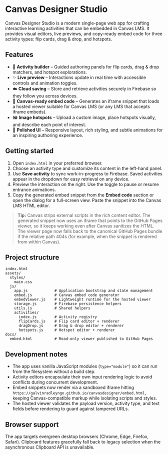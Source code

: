 # Canvas Designer Studio

Canvas Designer Studio is a modern single-page web app for crafting interactive learning activities that can be embedded in Canvas LMS. It provides visual editors, live previews, and copy-ready embed code for three activity types: flip cards, drag & drop, and hotspots.

## Features

- 🎯 **Activity builder** – Guided authoring panels for flip cards, drag & drop matchers, and hotspot explorations.
- ✨ **Live preview** – Interactions update in real time with accessible controls and animation toggles.
- ☁️ **Cloud saving** – Store and retrieve activities securely in Firebase so they follow you across devices.
- 🔗 **Canvas-ready embed code** – Generates an iframe snippet that loads a hosted viewer suitable for Canvas LMS (or any LMS that accepts iframe embeds).
- 🖼️ **Image hotspots** – Upload a custom image, place hotspots visually, and describe each point of interest.
- 🌈 **Polished UI** – Responsive layout, rich styling, and subtle animations for an inspiring authoring experience.

## Getting started

1. Open `index.html` in your preferred browser.
2. Choose an activity type and customize its content in the left-hand panel.
3. Use **Save activity** to sync work-in-progress to Firebase. Saved activities appear in the dropdown for easy retrieval on any device.
4. Preview the interaction on the right. Use the toggle to pause or resume entrance animations.
5. Copy the generated embed snippet from the **Embed code** section or open the dialog for a full-screen view. Paste the snippet into the Canvas LMS HTML editor.

> **Tip:** Canvas strips external scripts in the rich content editor. The generated snippet now uses an iframe that points to the GitHub Pages viewer, so it keeps working even after Canvas sanitizes the HTML. The viewer page now falls back to the canonical GitHub Pages bundle if the relative path 404s (for example, when the snippet is rendered from within Canvas).

## Project structure

```
index.html
assets/
  styles/
    main.css
  js/
    app.js            # Application bootstrap and state management
    embed.js          # Canvas embed code generator
    embedViewer.js    # Lightweight runtime for the hosted viewer
    storage.js        # Firebase persistence helpers
    utils.js          # Shared helpers
    activities/
      index.js        # Activity registry
      flipCards.js    # Flip card editor + renderer
      dragDrop.js     # Drag & drop editor + renderer
      hotspots.js     # Hotspot editor + renderer
docs/
  embed.html          # Read-only viewer published to GitHub Pages
```

## Development notes

- The app uses vanilla JavaScript modules (`type="module"`) so it can run from the filesystem without a build step.
- Activity editors encapsulate their own input rendering logic to avoid conflicts during concurrent development.
- Embed snippets now render via a sandboxed iframe hitting `https://galvinradleyngo.github.io/canvasdesigner/embed.html`, keeping Canvas-compatible markup while isolating scripts and styles.
- The hosted viewer validates the payload version, activity type, and text fields before rendering to guard against tampered URLs.

## Browser support

The app targets evergreen desktop browsers (Chrome, Edge, Firefox, Safari). Clipboard features gracefully fall back to legacy selection when the asynchronous Clipboard API is unavailable.
